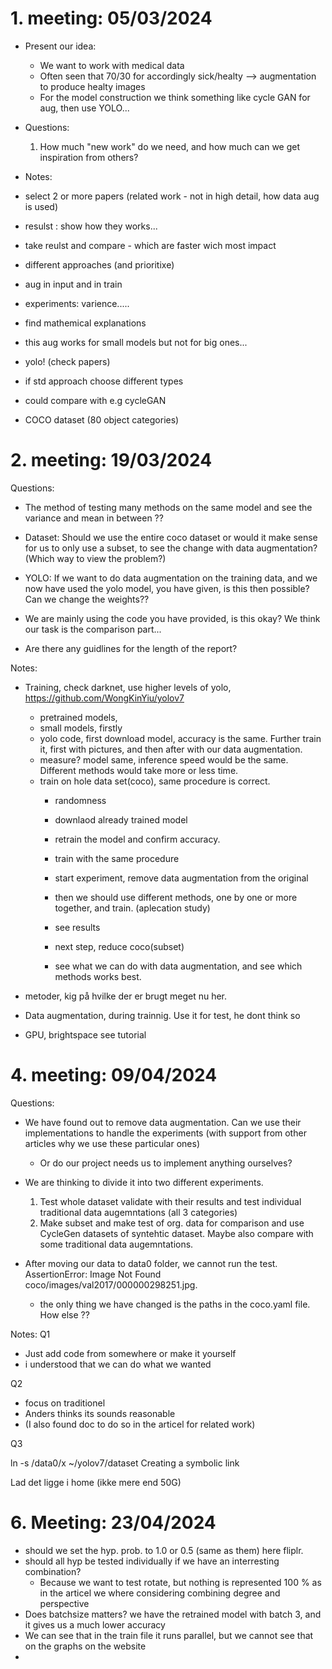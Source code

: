 # 1. meeting: 05/03/2024
- Present our idea: 
    * We want to work with medical data 
    * Often seen that 70/30 for accordingly sick/healty --> augmentation to produce healty images
    * For the model construction we think something like cycle GAN for aug, then use YOLO... 
- Questions: 
    1. How much "new work" do we need, and how much can we get inspiration from others? 

- Notes:
- select 2 or more papers (related work - not in high detail, how data aug is used)
- resulst : show how they works... 
- take reulst and compare - which are faster wich most impact 
- different approaches (and prioritixe)
- aug in input and in train 
- experiments: varience..... 
- find mathemical explanations 
- this aug works for small models but not for big ones... 
- yolo!  (check papers)
- if std approach choose different types 
- could compare with e.g cycleGAN 
- COCO dataset (80 object categories)


# 2. meeting: 19/03/2024

Questions: 
- The method of testing many methods on the same model and see the variance and mean in between ?? 

- Dataset: Should we use the entire coco dataset or would it make sense for us to only use a subset, to see the change with data augmentation? (Which way to view the problem?)
- YOLO: If we want to do data augmentation on the training data, and we now have used the yolo model, you have given, is this then possible? Can we change the weights?? 
- We are mainly using the code you have provided, is this okay? We think our task is the comparison part... 
- Are there any guidlines for the length of the report? 


Notes:

- Training, check darknet, use higher levels of yolo, https://github.com/WongKinYiu/yolov7
    - pretrained models, 
    - small models, firstly
    - yolo code, first download model, accuracy is the same. Further train it, first with pictures, and then after with our data augmentation.
    - measure? model same, inference speed would be the same. Different methods would take more or less time. 
    - train on hole data set(coco), same procedure is correct. 
        - randomness
        - downlaod already trained model
        - retrain the model and confirm accuracy. 
        - train with the same procedure

        - start experiment, remove data augmentation from the original
        - then we should use different methods, one by one or more together, and train. (aplecation study)
        - see results

        - next step, reduce coco(subset)
        - see what we can do with data augmentation, and see which methods works best. 

- metoder, kig på hvilke der er brugt meget nu her. 


        
- Data augmentation, during trainnig. Use it for test, he dont think so
- GPU, brightspace see tutorial

# 4. meeting: 09/04/2024
Questions: 
- We have found out to remove data augmentation. Can we use their implementations to handle the experiments (with support from other articles why we use these particular ones)
    - Or do our project needs us to implement anything ourselves?

- We are thinking to divide it into two different experiments. 
    1. Test whole dataset validate with their results and test individual traditional data augemntations (all 3 categories)
    2. Make subset and make test of org. data for comparison and use CycleGen datasets of syntehtic dataset. Maybe also compare with some traditional data augemntations.

- After moving our data to data0 folder, we cannot run the test. AssertionError: Image Not Found coco/images/val2017/000000298251.jpg.
    - the only thing we have changed is the paths in the coco.yaml file. How else ?? 


Notes: 
Q1
- Just add code from somewhere or make it yourself
- i understood that we can do what we wanted 

Q2
- focus on traditionel
- Anders thinks its sounds reasonable 
- (I also found doc to do so in the articel for related work)

Q3

ln -s /data0/x ~/yolov7/dataset 
Creating a symbolic link

Lad det ligge i home (ikke mere end 50G) 

# 6. Meeting: 23/04/2024
- should we set the hyp. prob. to 1.0 or 0.5 (same as them) here fliplr. 
- should all hyp be tested individually if we have an interresting combination? 
    - Because we want to test rotate, but nothing is represented 100 % as in the articel we where considering combining degree and perspective
- Does batchsize matters? we have the retrained model with batch 3, and it gives us a much lower accuracy
- We can see that in the train file it runs parallel, but we cannot see that on the graphs on the website
- 